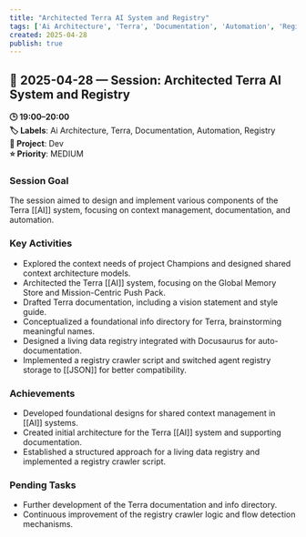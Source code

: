 ```yaml
---
title: "Architected Terra AI System and Registry"
tags: ['Ai Architecture', 'Terra', 'Documentation', 'Automation', 'Registry']
created: 2025-04-28
publish: true
---
```


## 📅 2025-04-28 — Session: Architected Terra AI System and Registry

**🕒 19:00–20:00**  
**🏷️ Labels**: Ai Architecture, Terra, Documentation, Automation, Registry  
**📂 Project**: Dev  
**⭐ Priority**: MEDIUM  


### Session Goal
The session aimed to design and implement various components of the Terra [[AI]] system, focusing on context management, documentation, and automation.

### Key Activities
- Explored the context needs of project Champions and designed shared context architecture models.
- Architected the Terra [[AI]] system, focusing on the Global Memory Store and Mission-Centric Push Pack.
- Drafted Terra documentation, including a vision statement and style guide.
- Conceptualized a foundational info directory for Terra, brainstorming meaningful names.
- Designed a living data registry integrated with Docusaurus for auto-documentation.
- Implemented a registry crawler script and switched agent registry storage to [[JSON]] for better compatibility.

### Achievements
- Developed foundational designs for shared context management in [[AI]] systems.
- Created initial architecture for the Terra [[AI]] system and supporting documentation.
- Established a structured approach for a living data registry and implemented a registry crawler script.

### Pending Tasks
- Further development of the Terra documentation and info directory.
- Continuous improvement of the registry crawler logic and flow detection mechanisms.
